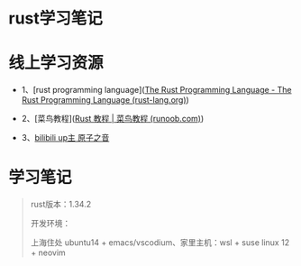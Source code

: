 # rust学习笔记

# 线上学习资源

+ 1、[rust programming language]([The Rust Programming Language - The Rust Programming Language (rust-lang.org)](https://doc.rust-lang.org/book/title-page.html))



+ 2、[菜鸟教程]([Rust 教程 | 菜鸟教程 (runoob.com)](https://www.runoob.com/rust/rust-tutorial.html))

  

+ 3、[bilibili up主 原子之音 ]([原子之音的个人空间_哔哩哔哩_Bilibili](https://space.bilibili.com/437860379?from=search&seid=13127131681258617937))



# 学习笔记



> rust版本：1.34.2
>
> 开发环境：
>
> 上海住处 ubuntu14 + emacs/vscodium、家里主机：wsl + suse linux 12 + neovim

